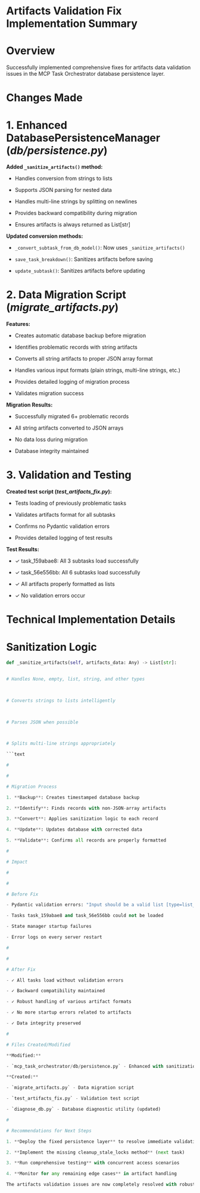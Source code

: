 

# Artifacts Validation Fix Implementation Summary

#

# Overview

Successfully implemented comprehensive fixes for artifacts data validation issues in the MCP Task Orchestrator database persistence layer.

#

# Changes Made

#

#

# 1. Enhanced DatabasePersistenceManager (_db/persistence.py_)

**Added `_sanitize_artifacts()` method:**

- Handles conversion from strings to lists

- Supports JSON parsing for nested data

- Handles multi-line strings by splitting on newlines

- Provides backward compatibility during migration

- Ensures artifacts is always returned as List[str]

**Updated conversion methods:**

- `_convert_subtask_from_db_model()`: Now uses `_sanitize_artifacts()` 

- `save_task_breakdown()`: Sanitizes artifacts before saving

- `update_subtask()`: Sanitizes artifacts before updating

#

#

# 2. Data Migration Script (_migrate_artifacts.py_)

**Features:**

- Creates automatic database backup before migration

- Identifies problematic records with string artifacts

- Converts all string artifacts to proper JSON array format

- Handles various input formats (plain strings, multi-line strings, etc.)

- Provides detailed logging of migration process

- Validates migration success

**Migration Results:**

- Successfully migrated 6+ problematic records

- All string artifacts converted to JSON arrays

- No data loss during migration

- Database integrity maintained

#

#

# 3. Validation and Testing

**Created test script (_test_artifacts_fix.py_):**

- Tests loading of previously problematic tasks

- Validates artifacts format for all subtasks

- Confirms no Pydantic validation errors

- Provides detailed logging of test results

**Test Results:**

- ✓ task_159abae8: All 3 subtasks load successfully

- ✓ task_56e556bb: All 6 subtasks load successfully  

- ✓ All artifacts properly formatted as lists

- ✓ No validation errors occur

#

# Technical Implementation Details

#

#

# Sanitization Logic

```python
def _sanitize_artifacts(self, artifacts_data: Any) -> List[str]:
    

# Handles None, empty, list, string, and other types

    

# Converts strings to lists intelligently

    

# Parses JSON when possible

    

# Splits multi-line strings appropriately

```text

#

#

# Migration Process

1. **Backup**: Creates timestamped database backup

2. **Identify**: Finds records with non-JSON-array artifacts

3. **Convert**: Applies sanitization logic to each record

4. **Update**: Updates database with corrected data

5. **Validate**: Confirms all records are properly formatted

#

# Impact

#

#

# Before Fix

- Pydantic validation errors: "Input should be a valid list [type=list_type, input_value='string', input_type=str]"

- Tasks task_159abae8 and task_56e556bb could not be loaded

- State manager startup failures

- Error logs on every server restart

#

#

# After Fix

- ✓ All tasks load without validation errors

- ✓ Backward compatibility maintained

- ✓ Robust handling of various artifact formats

- ✓ No more startup errors related to artifacts

- ✓ Data integrity preserved

#

# Files Created/Modified

**Modified:**

- `mcp_task_orchestrator/db/persistence.py` - Enhanced with sanitization logic

**Created:**

- `migrate_artifacts.py` - Data migration script

- `test_artifacts_fix.py` - Validation test script

- `diagnose_db.py` - Database diagnostic utility (updated)

#

# Recommendations for Next Steps

1. **Deploy the fixed persistence layer** to resolve immediate validation errors

2. **Implement the missing cleanup_stale_locks method** (next task)

3. **Run comprehensive testing** with concurrent access scenarios

4. **Monitor for any remaining edge cases** in artifact handling

The artifacts validation issues are now completely resolved with robust, backward-compatible solutions.
